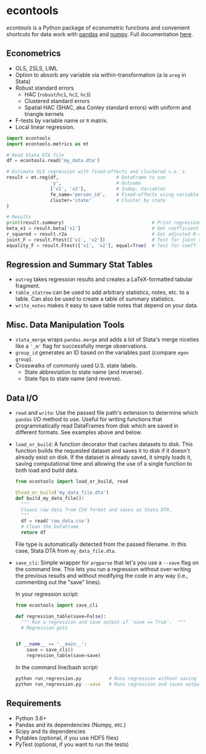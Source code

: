 # econtools
*econtools* is a Python package of econometric functions and convenient
shortcuts for data work with [pandas](http://github.com/pydata/pandas) and
[numpy](https://github.com/numpy/numpy). Full documentation
[here](http://www.danielmsullivan.com/econtools).

## Econometrics
- OLS, 2SLS, LIML
- Option to absorb any variable via within-transformation (a la `areg` in Stata)
- Robust standard errors
  - HAC (`robust`/`hc1`, `hc2`, `hc3`)
  - Clustered standard errors
  - Spatial HAC (SHAC, aka Conley standard errors) with uniform and triangle
    kernels
- F-tests by variable name or `R` matrix.
- Local linear regression.

```python
import econtools
import econtools.metrics as mt

# Read Stata DTA file
df = econtools.read('my_data.dta')

# Estimate OLS regression with fixed-effects and clustered s.e.'s
result = mt.reg(df,                     # DataFrame to use
                'y',                    # Outcome
                ['x1', 'x2'],           # Indep. Variables
                fe_name='person_id',    # Fixed-effects using variable 'person_id'
                cluster='state'         # Cluster by state
)

# Results
print(result.summary)                                # Print regression results
beta_x1 = result.beta['x1']                          # Get coefficient by variable name
r_squared = result.r2a                               # Get adjusted R-squared
joint_F = result.Ftest(['x1', 'x2'])                 # Test for joint significance
equality_F = result.Ftest(['x1', 'x2'], equal=True)  # Test for coeff. equality
```

## Regression and Summary Stat Tables

- `outreg` takes regression results and creates a LaTeX-formatted tabular
  fragment.
- `table_statrow` can be used to add arbitrary statistics, notes, etc. to a
  table. Can also be used to create a table of summary statistics.
- `write_notes` makes it easy to save table notes that depend on your data.

## Misc. Data Manipulation Tools

- `stata_merge` wraps `pandas.merge` and adds a lot of Stata's merge niceties
  like a `'_m'` flag for successfully merge observations.
- `group_id` generates an ID based on the variables past (compare `egen
  group`).
- Crosswalks of commonly used U.S. state labels.
  - State abbreviation to state name (and reverse).
  - State fips to state name (and reverse).

## Data I/O

- `read` and `write`: Use the passed file path's extension to determine which
  `pandas` I/O method to use. Useful for writing functions that
  programmatically read DataFrames from disk which are saved in different
  formats. See examples above and below.
- `load_or_build`: A function decorator that caches datasets to disk.
  This function builds the requested dataset and saves it to disk if it
  doesn't already exist on disk. If the dataset is already saved, it simply
  loads it, saving computational time and allowing the use of a single function
  to both load and build data.
  ```python
  from econtools import load_or_build, read

  @load_or_build('my_data_file.dta')
  def build_my_data_file():
    """
    Cleans raw data from CSV format and saves as Stata DTA.
    """
    df = read('raw_data.csv')
    # Clean the DataFrame
    return df
  ```
  File type  is automatically detected from the passed filename. In this case,
  Stata DTA from `my_data_file.dta`.
- `save_cli`: Simple wrapper for `argparse` that let's you use a `--save` flag
  on the command line. This lets you run a regression without over-writing the
  previous results and without modifying the code in any way (i.e., commenting
  out the "save" lines).

  In your regression script:
  ```python
  from econtools import save_cli

  def regression_table(save=False):
    """ Run a regression and save output if `save == True`.  """ 
    # Regression guts


  if __name__ == '__main__':
      save = save_cli()
      regression_table(save=save)
  ```
  In the command line/bash script:
  ```bash
  python run_regression.py          # Runs regression without saving output
  python run_regression.py --save   # Runs regression and saves output
  ```

## Requirements

- Python 3.6+
- Pandas and its dependencies (Numpy, etc.)
- Scipy and its dependencies
- Pytables (optional, if you use HDF5 files)
- PyTest (optional, if you want to run the tests)
